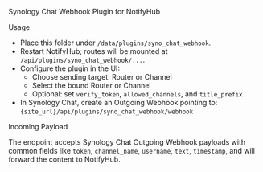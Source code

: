 Synology Chat Webhook Plugin for NotifyHub

Usage

- Place this folder under `/data/plugins/syno_chat_webhook`.
- Restart NotifyHub; routes will be mounted at `/api/plugins/syno_chat_webhook/...`.
- Configure the plugin in the UI:
  - Choose sending target: Router or Channel
  - Select the bound Router or Channel
  - Optional: set `verify_token`, `allowed_channels`, and `title_prefix`
- In Synology Chat, create an Outgoing Webhook pointing to:
  `{site_url}/api/plugins/syno_chat_webhook/webhook`

Incoming Payload

The endpoint accepts Synology Chat Outgoing Webhook payloads with common fields like `token`, `channel_name`, `username`, `text`, `timestamp`, and will forward the content to NotifyHub.


